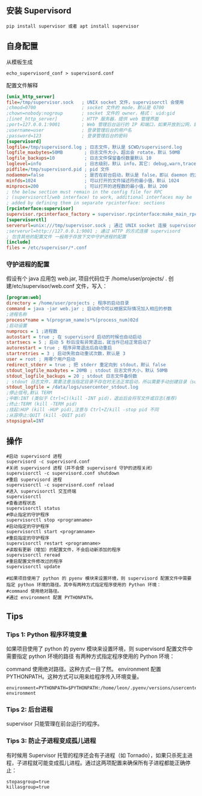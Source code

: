 ## 安装 Supervisord

```
pip install supervisor 或者 apt install supervisor
```

## 自身配置

从模板生成

```
echo_supervisord_conf > supervisord.conf
```

配置文件解释

```ini
[unix_http_server]
file=/tmp/supervisor.sock   ; UNIX socket 文件，supervisorctl 会使用
;chmod=0700                 ; socket 文件的 mode，默认是 0700
;chown=nobody:nogroup       ; socket 文件的 owner，格式： uid:gid
;[inet_http_server]         ; HTTP 服务器，提供 web 管理界面
;port=127.0.0.1:9001        ; Web 管理后台运行的 IP 和端口，如果开放到公网，需要注意安全性
;username=user              ; 登录管理后台的用户名
;password=123               ; 登录管理后台的密码
[supervisord]
logfile=/tmp/supervisord.log ; 日志文件，默认是 $CWD/supervisord.log
logfile_maxbytes=50MB        ; 日志文件大小，超出会 rotate，默认 50MB
logfile_backups=10           ; 日志文件保留备份数量默认 10
loglevel=info                ; 日志级别，默认 info，其它: debug,warn,trace
pidfile=/tmp/supervisord.pid ; pid 文件
nodaemon=false               ; 是否在前台启动，默认是 false，即以 daemon 的方式启动
minfds=1024                  ; 可以打开的文件描述符的最小值，默认 1024
minprocs=200                 ; 可以打开的进程数的最小值，默认 200
; the below section must remain in the config file for RPC
; (supervisorctl/web interface) to work, additional interfaces may be
; added by defining them in separate rpcinterface: sections
[rpcinterface:supervisor]
supervisor.rpcinterface_factory = supervisor.rpcinterface:make_main_rpcinterface
[supervisorctl]
serverurl=unix:///tmp/supervisor.sock ; 通过 UNIX socket 连接 supervisord，路径与 unix_http_server 部分的 file 一致
;serverurl=http://127.0.0.1:9001 ; 通过 HTTP 的方式连接 supervisord
; 包含其他的配置文件 一般用于存放下文中守护进程的配置
[include]
files = /etc/supervisor/*.conf
```

### 守护进程的配置

假设有个 java 应用包 web.jar, 项目代码位于 /home/user/projects/ .
创建/etc/supervisor/web.conf 文件，写入：

```ini
[program:web]
directory = /home/user/projects ; 程序的启动目录
command = java -jar web.jar ; 启动命令可以根据实际情况加入相应的参数
;进程名称
process*name = %(program_name)s*%(process_num)02d
;启动设置
numprocs = 1 ;进程数
autostart = true ; 在 supervisord 启动的时候也自动启动
startsecs = 5 ; 启动 5 秒后没有异常退出，就当作已经正常启动了
autorestart = true ; 程序异常退出后自动重启
startretries = 3 ; 启动失败自动重试次数，默认是 3
user = root ; 用哪个用户启动
redirect_stderr = true ; 把 stderr 重定向到 stdout，默认 false
stdout_logfile_maxbytes = 20MB ; stdout 日志文件大小，默认 50MB
stdout_logfile_backups = 20 ; stdout 日志文件备份数
; stdout 日志文件，需要注意当指定目录不存在时无法正常启动，所以需要手动创建目录（supervisord 会自动创建日志文件）
stdout_logfile = /data/logs/usercenter_stdout.log
;停止信号,默认 TERM
;中断:INT (类似于 Ctrl+C)(kill -INT pid)，退出后会将写文件或日志(推荐)
;终止:TERM (kill -TERM pid)
;挂起:HUP (kill -HUP pid),注意与 Ctrl+Z/kill -stop pid 不同
;从容停止:QUIT (kill -QUIT pid)
stopsignal=INT
```

## 操作

```shell
#启动 supervisord 进程
supervisord -c supervisord.conf
#关闭 supervisord 进程（并不会使 supervisord 守护的进程关闭）
supervisorctl -c supervisord.conf shutdown
#重启 supervisord 进程
supervisorctl -c supervisord.conf reload
#进入 supervisorctl 交互终端
supervisorctl
#查看进程状态
supervisorctl status
#停止指定的守护程序
supervisorctl stop <programname>
#启动指定的守护程序
supervisorctl start <programname>
#重启指定的守护程序
supervisorctl restart <programname>
#读取有更新（增加）的配置文件，不会启动新添加的程序
supervisorctl reread
#重启配置文件修改过的程序
supervisorctl update

#如果项目使用了 python 的 pyenv 模块来设置环境，则 supervisord 配置文件中需要指定 python 环境的路径。其中有两种方式指定程序使用的 Python 环境：
#command 使用绝对路径。
#通过 environment 配置 PYTHONPATH。
```

## Tips

### Tips 1: Python 程序环境变量

如果项目使用了 python 的 pyenv 模块来设置环境，则 supervisord 配置文件中需要指定 python 环境的路径
有两种方式指定程序使用的 Python 环境：

command 使用绝对路径。这种方式一目了然。
environment 配置 PYTHONPATH。这种方式可以用来给程序传入环境变量。

```shell
environment=PYTHONPATH=$PYTHONPATH:/home/leon/.pyenv/versions/usercenter/bin/. environment
```

### Tips 2: 后台进程

supervisor 只能管理在前台运行的程序。

### Tips 3: 防止子进程变成孤儿进程

有时候用 Supervisor 托管的程序还会有子进程（如 Tornado），如果只杀死主进程，子进程就可能变成孤儿进程。通过这两项配置来确保所有子进程都能正确停止：

```shell
stopasgroup=true
killasgroup=true
```
